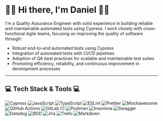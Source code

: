 # 🧑‍💻 Hi there, I'm Daniel 🧑‍💻

I'm a Quality Assurance Engineer with solid experience in building reliable and maintainable automated tests using Cypress. I work closely with cross-functional Agile teams, focusing on improving the quality of software through:

- Robust end-to-end automated tests using Cypress
- Integration of automated tests with CI/CD pipelines
- Adoption of QA best practices for scalable and maintainable test suites
- Promoting efficiency, reliability, and continuous improvement in development processes

---

## 💻​ Tech Stack & Tools 💻​

<div align="left">
  <img src="https://img.shields.io/badge/Cypress-17202C?logo=cypress&logoColor=white&style=for-the-badge" alt="Cypress"/>
  <img src="https://img.shields.io/badge/JavaScript-F7DF1E?logo=javascript&logoColor=000&style=for-the-badge" alt="JavaScript"/>
  <img src="https://img.shields.io/badge/TypeScript-3178C6?logo=typescript&logoColor=fff&style=for-the-badge" alt="TypeScript"/>
  <img src="https://img.shields.io/badge/ESLint-4B32C3?logo=eslint&logoColor=white&style=for-the-badge" alt="ESLint"/>
  <img src="https://img.shields.io/badge/Prettier-F7B93E?logo=prettier&logoColor=000&style=for-the-badge" alt="Prettier"/>
  <img src="https://img.shields.io/badge/Mochawesome-1D1D1D?style=for-the-badge&logo=report&logoColor=white" alt="Mochawesome"/>
  <img src="https://img.shields.io/badge/GitHub%20Actions-2088FF?logo=github-actions&logoColor=white&style=for-the-badge" alt="GitHub Actions"/>
  <img src="https://img.shields.io/badge/GitLab%20CI-FC6D26?logo=gitlab&logoColor=white&style=for-the-badge" alt="GitLab CI"/>
  <img src="https://img.shields.io/badge/Postman-FF6C37?logo=postman&logoColor=white&style=for-the-badge" alt="Postman"/>
  <img src="https://img.shields.io/badge/Insomnia-4000BF?logo=insomnia&logoColor=white&style=for-the-badge" alt="Insomnia"/>
  <img src="https://img.shields.io/badge/Swagger-85EA2D?logo=swagger&logoColor=black&style=for-the-badge" alt="Swagger"/>
  <img src="https://img.shields.io/badge/Datadog-632CA6?logo=datadog&logoColor=white&style=for-the-badge" alt="Datadog"/>
  <img src="https://img.shields.io/badge/BDD-000000?style=for-the-badge&logo=cucumber&logoColor=white" alt="BDD"/>
  <img src="https://img.shields.io/badge/Jira-0052CC?logo=jira&logoColor=white&style=for-the-badge" alt="Jira"/>
  <img src="https://img.shields.io/badge/Trello-0052CC?logo=trello&logoColor=white&style=for-the-badge" alt="Trello"/>
  <img src="https://img.shields.io/badge/Markdown-000000?logo=markdown&logoColor=white&style=for-the-badge" alt="Markdown"/>
</div>


